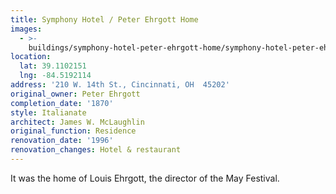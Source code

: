 ```yaml
---
title: Symphony Hotel / Peter Ehrgott Home
images:
  - >-
    buildings/symphony-hotel-peter-ehrgott-home/symphony-hotel-peter-ehrgott-home-0_tzvsmk
location:
  lat: 39.1102151
  lng: -84.5192114
address: '210 W. 14th St., Cincinnati, OH  45202'
original_owner: Peter Ehrgott
completion_date: '1870'
style: Italianate
architect: James W. McLaughlin
original_function: Residence
renovation_date: '1996'
renovation_changes: Hotel & restaurant
---
```


It was the home of Louis Ehrgott, the director of the May Festival.

